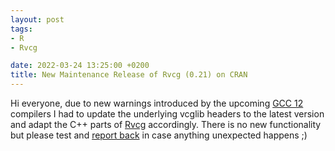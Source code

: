 ```yaml
---
layout: post
tags: 
- R 
- Rvcg

date: 2022-03-24 13:25:00 +0200
title: New Maintenance Release of Rvcg (0.21) on CRAN
---
```


Hi everyone,
due to new warnings introduced by the upcoming [GCC 12](https://gcc.gnu.org/gcc-12/changes.html) compilers I had to update the underlying vcglib headers to the latest version and adapt the C++ parts of [Rvcg](https://cran.r-project.org/package=Rvcg) accordingly. There is no new functionality but please test and [report back](https://github.com/zarquon42b/Rvcg/issues) in case anything unexpected happens ;)


